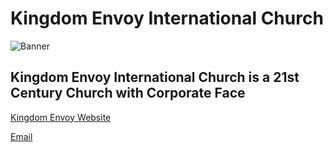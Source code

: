 # Kingdom Envoy International Church

![Banner](/public/images/online.jpg)

## Kingdom Envoy International Church is a 21st Century Church with  Corporate Face

[Kingdom Envoy Website](https://twn.church)

[Email](mailto://info@twn.church)
